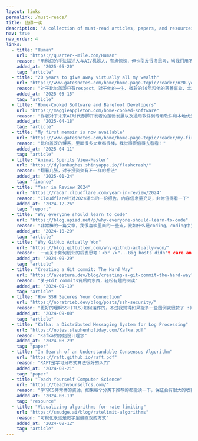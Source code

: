 ```yaml
---
layout: links
permalink: /must-reads/
title: 值得一读
description: "A collection of must-read articles, papers, and resources that have shaped my thinking and inspired me to learn more."
nav: true
nav_order: 4
links:
  - title: "Human"
    url: "https://quarter--mile.com/Human"
    reason: "用科幻的手法描述人与AI/机器人，有点惊悚，但也引发很多思考，当我们用不同的视角来看待一个东西时，往往会有不同的想法产生"
    added_at: "2025-05-20"
    tag: "article"
  - title: "20 years to give away virtually all my wealth"
    url: "https://www.gatesnotes.com/home/home-page-topic/reader/n20-years-to-give-away-virtually-all-my-wealth"
    reason: "对于比尔盖茨只有respect，对于他的一生、微软的50年和他的慈善事业，尤其是他的习惯、思想和见解，值得敬佩"
    added_at: "2025-05-15"
    tag: "article"
  - title: "Home-Cooked Software and Barefoot Developers"
    url: "https://maggieappleton.com/home-cooked-software"
    reason: "作者对于未来AI时代赤脚开发者的蓬勃发展以及通用软件到专用软件和本地优先的应用的思考，很有启发性，非常值得一看"
    added_at: "2025-04-18"
    tag: "article"
  - title: "My first memoir is now available"
    url: "https://www.gatesnotes.com/home/home-page-topic/reader/my-first-memoir-source-code"
    reason: "比尔盖茨的博客，里面很多文章都很棒，我觉得很值得去看看！"
    added_at: "2025-04-11"
    tag: "article"
  - title: "Animal Spirits View-Master"
    url: "https://dylanhughes.shinyapps.io/flashcrash/"
    reason: "翻看几张，对于投资会有不一样的想法"
    added_at: "2025-01-24"
    tag: "finance"
  - title: "Year in Review 2024"
    url: "https://radar.cloudflare.com/year-in-review/2024"
    reason: "Cloudflare针对2024输出的一份报告，内容信息量充足，非常值得看一下"
    added_at: "2024-12-26"
    tag: "report"
  - title: "Why everyone should learn to code"
    url: "https://blog.apiad.net/p/why-everyone-should-learn-to-code"
    reason: "非常棒的一篇文章，我很喜欢里面的一些点，比如什么是coding，coding中关于抽象的应用和类比，LLMs不会让写垃圾的人变得更好，两种学习语言的方式等等，非常值得一读"
    added_at: "2024-10-29"
    tag: "article"
  - title: "Why GitHub Actually Won"
    url: "https://blog.gitbutler.com/why-github-actually-won/"
    reason: '一点关于如何创业的后发思考：<br />"...Big hosts didn't care and smaller players weren't serious...So, to sum up, we won because we started at the right time and we had taste...".'
    added_at: "2024-09-29"
    tag: "article"
  - title: "Creating a Git commit: The Hard Way"
    url: "https://avestura.dev/blog/creating-a-git-commit-the-hard-way"
    reason: "关于Git commits背后的东西，轻松有趣的阅读"
    added_at: "2024-09-19"
    tag: "article"
  - title: "How SSH Secures Your Connection"
    url: "https://noratrieb.dev/blog/posts/ssh-security/"
    reason: "更好的理解SSH(TLS)如何运作的，不过我觉得如果能多一些图例就很赞了 :)"
    added_at: "2024-09-08"
    tag: "article"
  - title: "Kafka: a Distributed Messaging System for Log Processing"
    url: "https://notes.stephenholiday.com/Kafka.pdf"
    reason: "Kafka的原始设计理念"
    added_at: "2024-08-29"
    tag: "paper"
  - title: "In Search of an Understandable Consensus Algorithm"
    url: "https://raft.github.io/raft.pdf"
    reason: "RAFT是学习分布式算法很好的入门"
    added_at: "2024-08-21"
    tag: "paper"
  - title: "Teach Yourself Computer Science"
    url: "https://teachyourselfcs.com/"
    reason: "学习CS非常棒的资源，如果每个分类下推荐的都能读一下，保证会有很大的收获，基础会夯实很多"
    added_at: "2024-08-19"
    tag: "resource"
  - title: "Visualizing algorithms for rate limiting"
    url: "https://smudge.ai/blog/ratelimit-algorithms"
    reason: "可视化永远是教学里最直观的方式"
    added_at: "2024-08-12"
    tag: "article"
---
```

